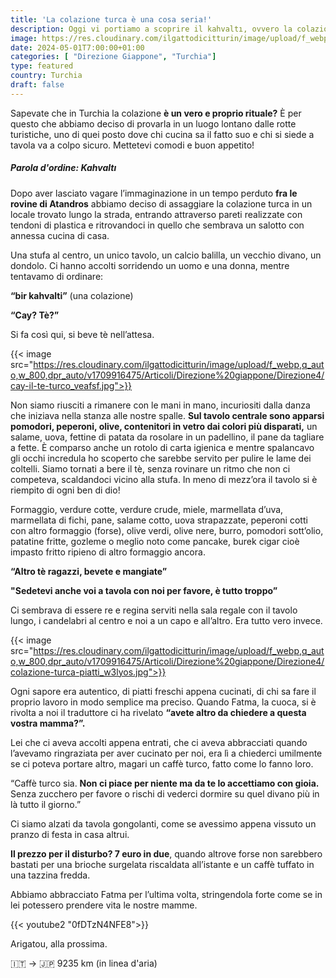 ```yaml
---
title: 'La colazione turca è una cosa seria!'
description: Oggi vi portiamo a scoprire il kahvaltı, ovvero la colazione turca!
image: https://res.cloudinary.com/ilgattodicitturin/image/upload/f_webp,q_auto,w_800,dpr_auto/v1713011125/Articoli/Direzione%20giappone/Direzione4/colazione-turca-con-noi_qaixu6.jpg
date: 2024-05-01T7:00:00+01:00
categories: [ "Direzione Giappone", "Turchia"]
type: featured  
country: Turchia 
draft: false
---
```


Sapevate che in Turchia la colazione **è un vero e proprio rituale?** È per questo che abbiamo deciso di provarla in un luogo lontano dalle rotte turistiche, uno di quei posto dove chi cucina sa il fatto suo e chi si siede a tavola va a colpo sicuro. 
Mettetevi comodi e buon appetito! 

##### Parola d'ordine: Kahvaltı

Dopo aver lasciato vagare l’immaginazione in un tempo perduto **fra le rovine di Atandros** abbiamo deciso di assaggiare la colazione turca in un locale trovato lungo la strada, entrando attraverso pareti realizzate con tendoni di plastica e ritrovandoci in quello che sembrava un salotto con annessa cucina di casa. 

Una stufa al centro, un unico tavolo, un calcio balilla, un vecchio divano, un dondolo. Ci hanno accolti sorridendo un uomo e una donna, mentre tentavamo di ordinare:

**“bir kahvalti”** (una colazione)
 
**“Cay? Tè?”**

Si fa così qui, si beve tè nell’attesa.

{{< image src="https://res.cloudinary.com/ilgattodicitturin/image/upload/f_webp,q_auto,w_800,dpr_auto/v1709916475/Articoli/Direzione%20giappone/Direzione4/cay-il-te-turco_veafsf.jpg">}}

Non siamo riusciti a rimanere con le mani in mano, incuriositi dalla danza che iniziava nella stanza alle nostre spalle. 
**Sul tavolo centrale sono apparsi pomodori, peperoni, olive, contenitori in vetro dai colori più disparati,** un salame, uova, fettine di patata da rosolare in un padellino, il pane da tagliare a fette. È comparso anche un rotolo di carta igienica e mentre spalancavo gli occhi incredula ho scoperto che sarebbe servito per pulire le lame dei coltelli. Siamo tornati a bere il tè, senza rovinare un ritmo che non ci competeva, scaldandoci vicino alla stufa. 
In meno di mezz’ora il tavolo si è riempito di ogni ben di dio!

Formaggio, verdure cotte, verdure crude, miele, marmellata d’uva, marmellata di fichi, pane, salame cotto, uova strapazzate, peperoni cotti con altro formaggio (forse), olive verdi, olive nere, burro, pomodori sott’olio, patatine fritte, gozleme o meglio noto come pancake, burek cigar cioè impasto fritto ripieno di altro formaggio ancora. 

**“Altro tè ragazzi, bevete e mangiate”**

**"Sedetevi anche voi a tavola con noi per favore, è tutto troppo”**

Ci sembrava di essere re e regina serviti nella sala regale con il tavolo lungo, i candelabri al centro e noi a un capo e all’altro.
Era tutto vero invece.

{{< image src="https://res.cloudinary.com/ilgattodicitturin/image/upload/f_webp,q_auto,w_800,dpr_auto/v1709916475/Articoli/Direzione%20giappone/Direzione4/colazione-turca-piatti_w3lyos.jpg">}}

Ogni sapore era autentico, di piatti freschi appena cucinati, di chi sa fare il proprio lavoro in modo semplice ma preciso. 
Quando Fatma, la cuoca, si è rivolta a noi il traduttore ci ha rivelato **“avete altro da chiedere a questa vostra mamma?”.** 

Lei che ci aveva accolti appena entrati, che ci aveva abbracciati quando l’avevamo ringraziata per aver cucinato per noi, era lì a chiederci umilmente se ci poteva portare altro, magari un caffè turco, fatto come lo fanno loro.

“Caffè turco sia. **Non ci piace per niente ma da te lo accettiamo con gioia.** Senza zucchero per favore o rischi di vederci dormire su quel divano più in là tutto il giorno.”

Ci siamo alzati da tavola gongolanti, come se avessimo appena vissuto un pranzo di festa in casa altrui.

**Il prezzo per il disturbo? 7 euro in due**, quando altrove forse non sarebbero bastati per una brioche surgelata riscaldata all’istante e un caffè tuffato in una tazzina fredda. 

Abbiamo abbracciato Fatma per l’ultima volta, stringendola forte come se in lei potessero prendere vita le nostre mamme. 

{{< youtube2 "0fDTzN4NFE8">}}

Arigatou, alla prossima.

🇮🇹 → 🇯🇵 9235 km (in linea d'aria)
